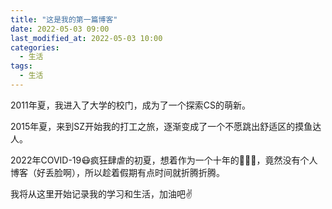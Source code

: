 ```yaml
---
title: "这是我的第一篇博客"
date: 2022-05-03 09:00
last_modified_at: 2022-05-03 10:00
categories:
  - 生活
tags:
  - 生活
---
```


2011年夏，我进入了大学的校门，成为了一个探索CS的萌新。

2015年夏，来到SZ开始我的打工之旅，逐渐变成了一个不愿跳出舒适区的摸鱼达人。

2022年COVID-19😷疯狂肆虐的初夏，想着作为一个十年的👨🏻‍💻，竟然没有个人博客（好丢脸啊），所以趁着假期有点时间就折腾折腾。

我将从这里开始记录我的学习和生活，加油吧✌️